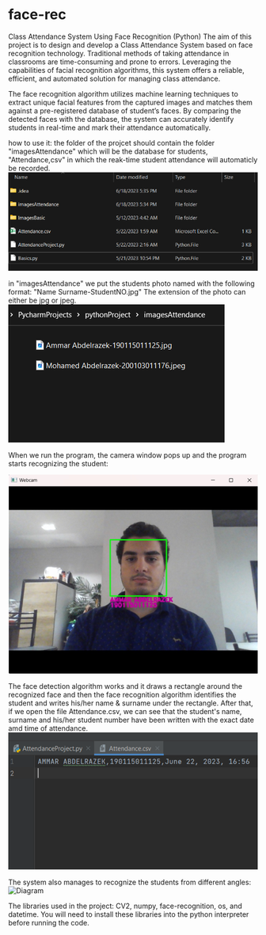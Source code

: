 # face-rec
Class Attendance System Using Face Recognition (Python)
The aim of this project is to design and develop a Class Attendance System based on face recognition technology. Traditional methods of taking attendance in classrooms are time-consuming and prone to errors. Leveraging the capabilities of facial recognition algorithms, this system offers a reliable, efficient, and automated solution for managing class attendance.

The face recognition algorithm utilizes machine learning techniques to extract unique facial features from the captured images and matches them against a pre-registered database of student’s faces. By comparing the detected faces with the database, the system can accurately identify students in real-time and mark their attendance automatically.

how to use it:
the folder of the projcet should contain the folder "imagesAttendance" which will be the database for students, "Attendance,csv" in which the reak-time student attendance will automaticly be recorded.
![Diagram](imgs/folder.png)

in "imagesAttendance" we put the students photo named with the following format: "Name Surname-StudentNO.jpg" The extension of the photo can either be jpg or jpeg.
![Diagram](imgs/data.png)

When we run the program, the camera window pops up and the program starts recognizing the student:

![Diagram](imgs/detect.png)

The face detection algorithm works and it draws a rectangle around the recognized face and then the face recognition algorithm identifies the student and writes his/her name & surname under the rectangle.
After that, if we open the file Attendance.csv, we can see that the student's name, surname and his/her student number have been written with the exact date amd time of attendance.
![Diagram](imgs/record.png)

The system also manages to recognize the students from different angles:
![Diagram](angles/folder.png)


The libraries used in the project: CV2, numpy, face-recognition, os, and datetime.
You will need to install these libraries into the python interpreter before running the code. 
